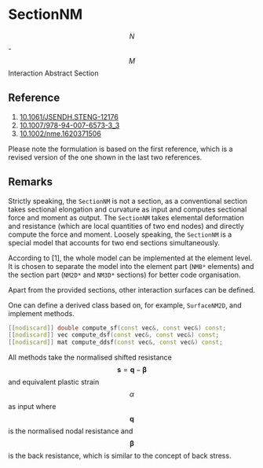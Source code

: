 # SectionNM

$$N$$-$$M$$ Interaction Abstract Section

## Reference

1. [10.1061/JSENDH.STENG-12176](http://dx.doi.org/10.1061/JSENDH.STENG-12176)
2. [10.1007/978-94-007-6573-3_3](http://dx.doi.org/10.1007/978-94-007-6573-3_3)
3. [10.1002/nme.1620371506](https://doi.org/10.1002/nme.1620371506)

Please note the formulation is based on the first reference, which is a revised version of the one shown in the last two references.

## Remarks

Strictly speaking, the `SectionNM` is not a section, as a conventional section takes sectional elongation and curvature
as input and computes sectional force and moment as output.
The `SectionNM` takes elemental deformation and resistance (which are local quantities of two end nodes)
and directly compute the force and moment.
Loosely speaking, the `SectionNM` is a special model that accounts for two end sections simultaneously.

According to [1], the whole model can be implemented at the element level.
It is chosen to separate the model into the element part (`NMB*` elements) and the section part
(`NM2D*` and `NM3D*` sections) for better code organisation.

Apart from the provided sections, other interaction surfaces can be defined.

One can define a derived class based on, for example, `SurfaceNM2D`, and implement methods.

```cpp
[[nodiscard]] double compute_sf(const vec&, const vec&) const;
[[nodiscard]] vec compute_dsf(const vec&, const vec&) const;
[[nodiscard]] mat compute_ddsf(const vec&, const vec&) const;
```

All methods take the normalised shifted resistance $$\mathbf{s}=\mathbf{q}-\mathbf{\beta}$$ and equivalent plastic 
strain $$\alpha$$ as input where $$\mathbf{q}$$ is the normalised nodal resistance and $$\mathbf{\beta}$$ is the back 
resistance, which is similar to the concept of back stress.
